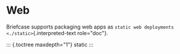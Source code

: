 # Web

Briefcase supports packaging web apps as
`static web deployments <./static>`{.interpreted-text role="doc"}.

::: {.toctree maxdepth="1"}
static
:::
